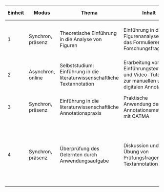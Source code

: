 | **Einheit** | **Modus** | **Thema** | **Inhalt** | **Lernziel** | **Vorbereitung** | **Für Lehrende** | **Abgabe/ Aufgabe** | **Anhänge** |
| --- | --- | --- | --- | --- | --- | --- | --- | --- |
| 1   | Synchron, präsenz | Theoretische Einführung in die Analyse von Figuren | Einführung in die Figurenanalyse und das Formulieren von Forschungsfragen | Grundlagen der Figurenanalyse verstehen und anwenden; Forschungsfragen formulieren | Lektüre [@lahnFiguren2016] | Laptop, Beamer, vorbereitende Texte | Formulieren einer Forschungsfrage zur Figurenanalyse |     |
| 2   | Asynchron, online | Selbststudium: Einführung in die literaturwissenschaftliche Textannotation | Erarbeitung von Einführungstexten und Video-Tutorials zur manuellen und digitalen Annotation | Grundlagen des manuellen und digitalen Annotierens erlernen; Anwendung des Tools CATMA | Lesen von [@horstmannLerneinheitManuelleAnnotation2019], Anschauen der Tutorials [@fortextTutorialCATMAAnnotieren2020]| Sicherstellen, dass Materialien verfügbar sind | Abschluss der Materialien, Vorbereitung auf die synchrone Sitzung |     |
| 3   | Synchron, präsenz | Einführung in die literaturwissenschaftliche Annotationspraxis | Praktische Anwendung der Annotationsmethoden mit CATMA | Anwendung der Annotationsmethoden; Reflexion der Nützlichkeit der Annotation | Vorbereitung der Annotationsbeispiele | Laptop, Beamer, Zugriff auf CATMA | Eigenständige Annotation einer Textpassage |     |
| 4   | Synchron, präsenz | Überprüfung des Gelernten durch Anwendungsaufgabe | Diskussion und Übung von Prüfungsfragen zur Textannotation | Sicherstellung der Lernzielerreichung; Vorbereitung auf die Klausur | Anwendungsaufgabe vorbereiten | Bereitstellung der Aufgabe | Formulieren einer Forschungsfrage, Begründung der Relevanz, Anwendung von Textannotation zur Beantwortung der Forschungsfrage |     |